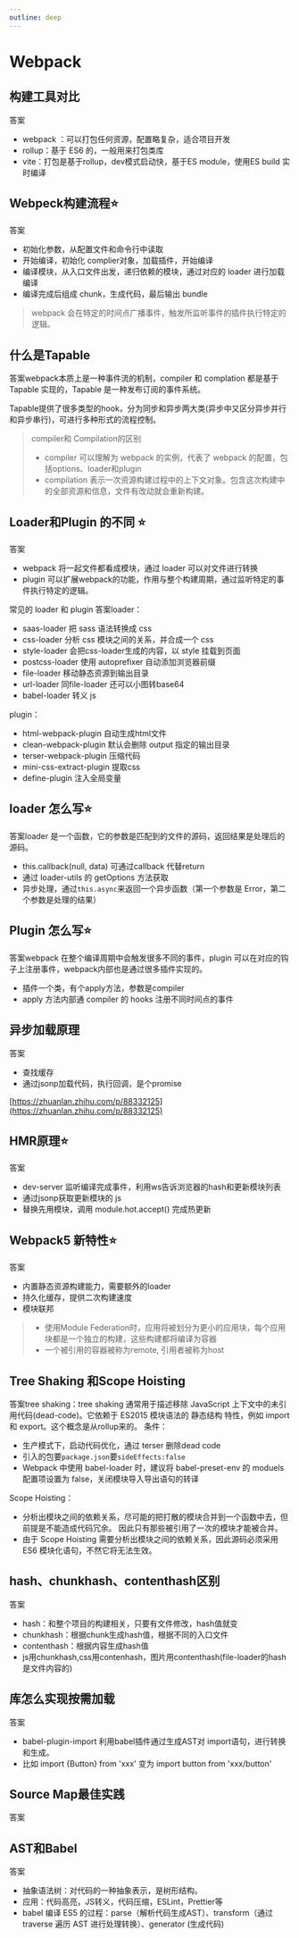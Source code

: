 ```yaml
---
outline: deep
---
```


# Webpack

## 构建工具对比

答案

- webpack ：可以打包任何资源，配置略复杂，适合项目开发
- rollup：基于 ES6 的，一般用来打包类库
- vite：打包是基于rollup，dev模式启动快，基于ES module，使用ES build 实时编译

## Webpeck构建流程⭐

答案

- 初始化参数，从配置文件和命令行中读取
- 开始编译，初始化 complier对象，加载插件，开始编译
- 编译模块，从入口文件出发，递归依赖的模块，通过对应的 loader 进行加载编译
- 编译完成后组成 chunk，生成代码，最后输出 bundle

> webpack 会在特定的时间点广播事件，触发所监听事件的插件执行特定的逻辑。


## 什么是Tapable 

答案webpack本质上是一种事件流的机制，compiler 和 complation 都是基于 Tapable 实现的，Tapable 是一种发布订阅的事件系统。

Tapable提供了很多类型的hook，分为同步和异步两大类(异步中又区分异步并行和异步串行)，可进行多种形式的流程控制。

> compiler和 Compilation的区别
>
> - compiler 可以理解为 webpack 的实例，代表了 webpack 的配置，包括options、loader和plugin
> - compilation 表示一次资源构建过程中的上下文对象。包含这次构建中的全部资源和信息，文件有改动就会重新构建。

##  Loader和Plugin 的不同 ⭐

答案

- webpack 将一起文件都看成模块，通过 loader 可以对文件进行转换
- plugin 可以扩展webpack的功能，作用与整个构建周期，通过监听特定的事件执行特定的逻辑。

常见的 loader 和 plugin
答案loader：

- saas-loader   把 sass 语法转换成 css
- css-loader    分析 css 模块之间的关系，并合成⼀个 css
- style-loader  会把css-loader⽣成的内容，以 style 挂载到⻚⾯
- postcss-loader  使用 autoprefixer 自动添加浏览器前缀
- file-loader  移动静态资源到输出目录
- url-loader  同file-loader 还可以小图转base64
- babel-loader  转义 js 

plugin：

- html-webpack-plugin  ⾃动⽣成html⽂件
- clean-webpack-plugin 默认会删除 output 指定的输出⽬录 
- terser-webpack-plugin 压缩代码
- mini-css-extract-plugin  提取css
- define-plugin  注入全局变量

## loader 怎么写⭐

答案loader 是一个函数，它的参数是匹配到的文件的源码，返回结果是处理后的源码。

- this.callback(null, data) 可通过callback 代替return
- 通过 loader-utils 的 getOptions 方法获取
- 异步处理，通过`this.async`来返回一个异步函数（第一个参数是 Error，第二个参数是处理的结果）

## Plugin 怎么写⭐

答案webpack 在整个编译周期中会触发很多不同的事件，plugin 可以在对应的钩子上注册事件，webpack内部也是通过很多插件实现的。

- 插件一个类，有个apply方法，参数是compiler
- apply 方法内部通 compiler 的 hooks 注册不同时间点的事件

## 异步加载原理

答案

- 查找缓存
- 通过jsonp加载代码，执行回调，是个promise

[https://zhuanlan.zhihu.com/p/88332125](https://zhuanlan.zhihu.com/p/88332125)

## HMR原理⭐

答案

- dev-server 监听编译完成事件，利用ws告诉浏览器的hash和更新模块列表
- 通过jsonp获取更新模块的 js
- 替换先用模块，调用 module.hot.accept() 完成热更新

## Webpack5 新特性⭐

答案

- 内置静态资源构建能力，需要额外的loader
- 持久化缓存，提供二次构建速度
- 模块联邦

> - 使用Module Federation时，应用将被划分为更小的应用块，每个应用块都是一个独立的构建，这些构建都将编译为容器
> - 一个被引用的容器被称为remote, 引用者被称为host



## Tree Shaking 和Scope Hoisting

答案tree shaking：tree shaking 通常用于描述移除 JavaScript 上下文中的未引用代码(dead-code)。它依赖于 ES2015 模块语法的 静态结构 特性，例如 import 和 export。这个概念是从rollup来的。
条件： 

- 生产模式下，启动代码优化，通过 terser 删除dead code
- 引入的包要`package.json`要`sideEffects:false`
- Webpack 中使用 babel-loader 时，建议将 babel-preset-env 的 moduels 配置项设置为 false，关闭模块导入导出语句的转译

Scope Hoisting：

- 分析出模块之间的依赖关系，尽可能的把打散的模块合并到一个函数中去，但前提是不能造成代码冗余。 因此只有那些被引用了一次的模块才能被合并。
- 由于 Scope Hoisting 需要分析出模块之间的依赖关系，因此源码必须采用 ES6 模块化语句，不然它将无法生效。

## hash、chunkhash、contenthash区别

答案

- hash：和整个项目的构建相关，只要有文件修改，hash值就变
- chunkhash：根据chunk生成hash值，根据不同的入口文件
- contenthash：根据内容生成hash值
- js用chunkhash,css用contenhash，图片用contenthash(file-loader的hash是文件内容的)

## 库怎么实现按需加载

答案

- babel-plugin-import 利用babel插件通过生成AST对 import语句，进行转换和生成。
- 比如 import {Button} from 'xxx' 变为 import button from 'xxx/button'

## Source Map最佳实践

答案

## AST和Babel

答案

- 抽象语法树：对代码的一种抽象表示，是树形结构。
- 应用：代码高亮，JS转义，代码压缩，ESLint，Prettier等
- babel 编译 ES5 的过程：parse（解析代码生成AST）、transform（通过 traverse 遍历 AST 进行处理转换）、generator (生成代码)